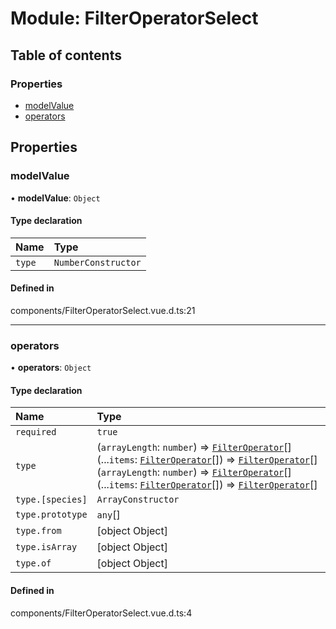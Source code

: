 # Module: FilterOperatorSelect

## Table of contents

### Properties

- [modelValue](undefined)
- [operators](undefined)

## Properties

### modelValue

• **modelValue**: `Object`

#### Type declaration

| Name | Type |
| :------ | :------ |
| `type` | `NumberConstructor` |

#### Defined in

components/FilterOperatorSelect.vue.d.ts:21

___

### operators

• **operators**: `Object`

#### Type declaration

| Name | Type |
| :------ | :------ |
| `required` | ``true`` |
| `type` | (`arrayLength`: `number`) => [`FilterOperator`](../enums/FilterOperator.md)[](...`items`: [`FilterOperator`](../enums/FilterOperator.md)[]) => [`FilterOperator`](../enums/FilterOperator.md)[](`arrayLength`: `number`) => [`FilterOperator`](../enums/FilterOperator.md)[](...`items`: [`FilterOperator`](../enums/FilterOperator.md)[]) => [`FilterOperator`](../enums/FilterOperator.md)[] |
| `type.[species]` | `ArrayConstructor` |
| `type.prototype` | `any`[] |
| `type.from` | [object Object] |
| `type.isArray` | [object Object] |
| `type.of` | [object Object] |

#### Defined in

components/FilterOperatorSelect.vue.d.ts:4
